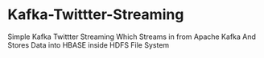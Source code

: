 # Kafka-Twittter-Streaming
Simple Kafka Twittter Streaming  Which Streams in from Apache Kafka And Stores Data into HBASE inside HDFS File System
